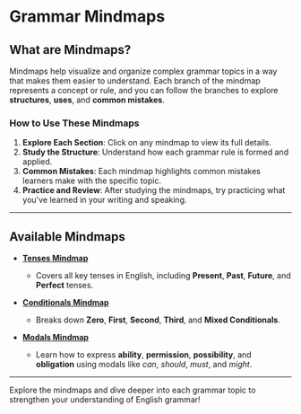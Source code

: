 # Grammar Mindmaps

## **What are Mindmaps?**

Mindmaps help visualize and organize complex grammar topics in a way that makes them easier to understand. Each branch of the mindmap represents a concept or rule, and you can follow the branches to explore **structures**, **uses**, and **common mistakes**.

### **How to Use These Mindmaps**

1. **Explore Each Section**: Click on any mindmap to view its full details.
2. **Study the Structure**: Understand how each grammar rule is formed and applied.
3. **Common Mistakes**: Each mindmap highlights common mistakes learners make with the specific topic.
4. **Practice and Review**: After studying the mindmaps, try practicing what you've learned in your writing and speaking.

---

## **Available Mindmaps**

- **[Tenses Mindmap](tenses.md)**

  - Covers all key tenses in English, including **Present**, **Past**, **Future**, and **Perfect** tenses.

- **[Conditionals Mindmap](conditionals.md)**

  - Breaks down **Zero**, **First**, **Second**, **Third**, and **Mixed Conditionals**.

- **[Modals Mindmap](modals.md)**
  - Learn how to express **ability**, **permission**, **possibility**, and **obligation** using modals like _can_, _should_, _must_, and _might_.

<!--
- **[Reported Speech Mindmap](reported_speech.md)**
  - Understand how to report what someone else said, and the changes to make in verb tense.

- **[Passive Voice Mindmap](passive_voice.md)**
  - Understand when and how to use passive voice instead of active voice.
-->

---

Explore the mindmaps and dive deeper into each grammar topic to strengthen your understanding of English grammar!
